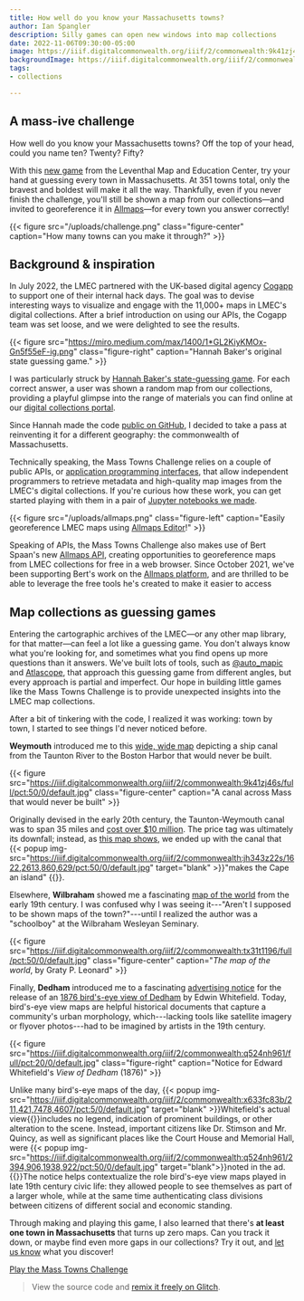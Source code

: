 ```yaml
---
title: How well do you know your Massachusetts towns?
author: Ian Spangler
description: Silly games can open new windows into map collections
date: 2022-11-06T09:30:00-05:00
image: https://iiif.digitalcommonwealth.org/iiif/2/commonwealth:9k41zj46s/3120,559,3215,831/full/0/default.jpg
backgroundImage: https://iiif.digitalcommonwealth.org/iiif/2/commonwealth:9k41zj46s/3120,559,3215,831/full/0/default.jpg
tags:
- collections

---
```

## A mass-ive challenge

How well do you know your Massachusetts towns? Off the top of your head, could you name ten? Twenty? Fifty?

With this [new game](https://towns-challenge.glitch.me) from the Leventhal Map and Education Center, try your hand at guessing every town in Massachusetts. At 351 towns total, only the bravest and boldest will make it all the way. Thankfully, even if you never finish the challenge, you'll still be shown a map from our collections—and invited to georeference it in [Allmaps](https://allmaps.org)—for every town you answer correctly!

{{< figure src="/uploads/challenge.png" class="figure-center" caption="How many towns can you make it through?" >}}

## Background & inspiration

In July 2022, the LMEC partnered with the UK-based digital agency [Cogapp](https://cogapp.com) to support one of their internal hack days. The goal was to devise interesting ways to visualize and engage with the 11,000+ maps in LMEC's digital collections. After a brief introduction on using our APIs, the Cogapp team was set loose, and we were delighted to see the results.

{{< figure src="https://miro.medium.com/max/1400/1*GL2KiyKMOx-Gn5f55eF-ig.png" class="figure-right" caption="Hannah Baker's original state guessing game." >}}

I was particularly struck by [Hannah Baker's state-guessing game](https://blog.cogapp.com/usa-states-challenge-b7d9b4fc027b). For each correct answer, a user was shown a random map from our collections, providing a playful glimpse into the range of materials you can find online at our [digital collections portal](https://collections.leventhalmap.org).

Since Hannah made the code [public on GitHub](https://github.com/CogappLabs/states-challenge), I decided to take a pass at reinventing it for a different geography: the commonwealth of Massachusetts.

Technically speaking, the Mass Towns Challenge relies on a couple of public APIs, or [application programming interfaces](https://developer.mozilla.org/en-US/docs/Learn/JavaScript/Client-side_web_APIs/Introduction), that allow independent programmers to retrieve metadata and high-quality map images from the LMEC's digital collections. If you're curious how these work, you can get started playing with them in a pair of [Jupyter notebooks we made](https://github.com/bplmaps/collections-api).

{{< figure src="/uploads/allmaps.png" class="figure-left" caption="Easily georeference LMEC maps using [Allmaps Editor](https://editor.allmaps.org/#/)!" >}}

Speaking of APIs, the Mass Towns Challenge also makes use of Bert Spaan's new [Allmaps API](https://observablehq.com/@allmaps/all-maps-in-allmaps), creating opportunities to georeference maps from LMEC collections for free in a web browser. Since October 2021, we've been supporting Bert's work on the [Allmaps platform](https://www.leventhalmap.org/articles/bert-spaan-interview/), and are thrilled to be able to leverage the free tools he's created to make it easier to access

## Map collections as guessing games

Entering the cartographic archives of the LMEC—or any other map library, for that matter—can feel a lot like a guessing game. You don't always know what you're looking for, and sometimes what you find opens up more questions than it answers. We've built lots of tools, such as [@auto_mapic](https://www.leventhalmap.org/articles/automapic/) and [Atlascope](https://atlascope.org), that approach this guessing game from different angles, but every approach is partial and imperfect. Our hope in building little games like the Mass Towns Challenge is to provide unexpected insights into the LMEC map collections.

After a bit of tinkering with the code, I realized it was working: town by town, I started to see things I'd never noticed before.

**Weymouth** introduced me to this [wide, wide map](https://collections.leventhalmap.org/search/commonwealth:js956k17g) depicting a ship canal from the Taunton River to the Boston Harbor that would never be built.

{{< figure src="https://iiif.digitalcommonwealth.org/iiif/2/commonwealth:9k41zj46s/full/pct:50/0/default.jpg" class="figure-center" caption="A canal across Mass that would never be built" >}}

Originally devised in the early 20th century, the Taunton-Weymouth canal was to span 35 miles and [cost over $10 million](https://archive.org/details/reportonshipcan00unkngoog/page/n8/mode/2up). The price tag was ultimately its downfall; instead, as [this map shows](https://collections.leventhalmap.org/search/commonwealth:jh343z21h), we ended up with the canal that {{< popup img-src="https://iiif.digitalcommonwealth.org/iiif/2/commonwealth:jh343z22s/1622,2613,860,629/pct:50/0/default.jpg" target="blank" >}}"makes the Cape an island" {{</popup>}}.

Elsewhere, **Wilbraham** showed me a fascinating [map of the world](https://collections.leventhalmap.org/search/commonwealth:v979xk78h) from the early 19th century. I was confused why I was seeing it---"Aren't I supposed to be shown maps of the town?"---until I realized the author was a "schoolboy" at the Wilbraham Wesleyan Seminary.

{{< figure src="https://iiif.digitalcommonwealth.org/iiif/2/commonwealth:tx31t1196/full/pct:50/0/default.jpg" class="figure-center" caption="*The map of the world*, by Graty P. Leonard" >}}

Finally, **Dedham** introduced me to a fascinating [advertising notice](https://collections.leventhalmap.org/search/commonwealth:q524n5692) for the release of an [1876 bird's-eye view of Dedham](https://collections.leventhalmap.org/search/commonwealth:x633fc822) by Edwin Whitefield. Today, bird's-eye view maps are helpful historical documents that capture a community's urban morphology, which---lacking tools like satellite imagery or flyover photos---had to be imagined by artists in the 19th century.

{{< figure src="https://iiif.digitalcommonwealth.org/iiif/2/commonwealth:q524nh961/full/pct:20/0/default.jpg" class="figure-right" caption="Notice for Edward Whitefield's *View of Dedham* (1876)" >}}

Unlike many bird's-eye maps of the day, {{< popup img-src="https://iiif.digitalcommonwealth.org/iiif/2/commonwealth:x633fc83b/211,421,7478,4607/pct:5/0/default.jpg" target="blank" >}}Whitefield's actual view{{</popup>}}includes no legend, indication of prominent buildings, or other alteration to the scene. Instead, important citizens like Dr. Stimson and Mr. Quincy, as well as significant places like the Court House and Memorial Hall, were {{< popup img-src="https://iiif.digitalcommonwealth.org/iiif/2/commonwealth:q524nh961/2394,906,1938,922/pct:50/0/default.jpg" target="blank">}}noted in the ad.{{</popup>}}The notice helps contextualize the role bird's-eye view maps played in late 19th century civic life: they allowed people to see themselves as part of a larger whole, while at the same time authenticating class divisions between citizens of different social and economic standing.

Through making and playing this game, I also learned that there's **at least one town in Massachusetts** that turns up zero maps. Can you track it down, or maybe find even more gaps in our collections? Try it out, and [let us know](mailto:ispangler@leventhalmap.org) what you discover!

<a href="https://towns-challenge.glitch.me/" class="btn btn-md btn-outline-primary">Play the Mass Towns Challenge</a>

> View the source code and [remix it freely on Glitch](https://glitch.com/edit/#!/towns-challenge).